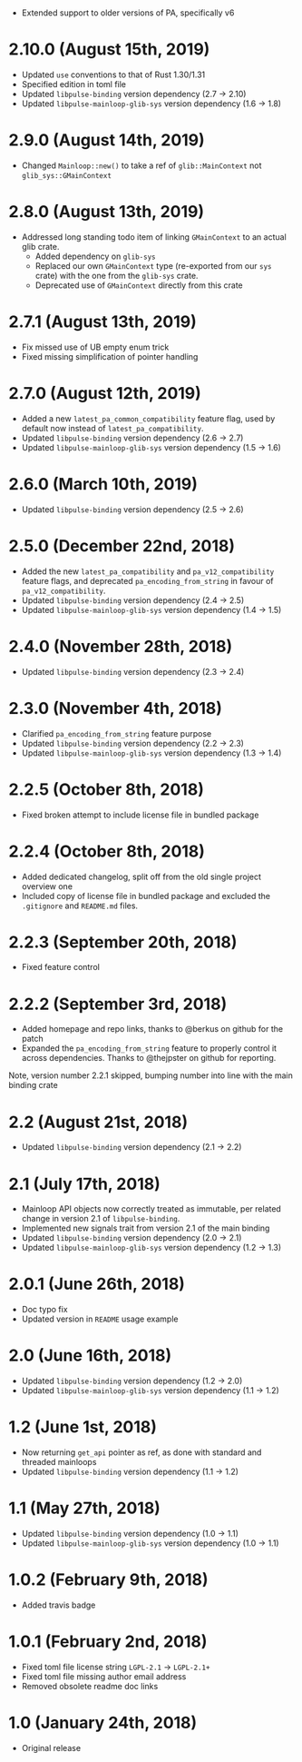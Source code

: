 # <unreleased>

 * Extended support to older versions of PA, specifically v6

# 2.10.0 (August 15th, 2019)

 * Updated `use` conventions to that of Rust 1.30/1.31
 * Specified edition in toml file
 * Updated `libpulse-binding` version dependency (2.7 → 2.10)
 * Updated `libpulse-mainloop-glib-sys` version dependency (1.6 → 1.8)

# 2.9.0 (August 14th, 2019)

 * Changed `Mainloop::new()` to take a ref of `glib::MainContext` not `glib_sys::GMainContext`

# 2.8.0 (August 13th, 2019)

 * Addressed long standing todo item of linking `GMainContext` to an actual glib crate.
    - Added dependency on `glib-sys`
    - Replaced our own `GMainContext` type (re-exported from our `sys` crate) with the one from the
      `glib-sys` crate.
    - Deprecated use of `GMainContext` directly from this crate

# 2.7.1 (August 13th, 2019)

 * Fix missed use of UB empty enum trick
 * Fixed missing simplification of pointer handling

# 2.7.0 (August 12th, 2019)

 * Added a new `latest_pa_common_compatibility` feature flag, used by default now instead of
   `latest_pa_compatibility`.
 * Updated `libpulse-binding` version dependency (2.6 → 2.7)
 * Updated `libpulse-mainloop-glib-sys` version dependency (1.5 → 1.6)

# 2.6.0 (March 10th, 2019)

 * Updated `libpulse-binding` version dependency (2.5 → 2.6)

# 2.5.0 (December 22nd, 2018)

 * Added the new `latest_pa_compatibility` and `pa_v12_compatibility` feature flags, and deprecated
   `pa_encoding_from_string` in favour of `pa_v12_compatibility`.
 * Updated `libpulse-binding` version dependency (2.4 → 2.5)
 * Updated `libpulse-mainloop-glib-sys` version dependency (1.4 → 1.5)

# 2.4.0 (November 28th, 2018)

 * Updated `libpulse-binding` version dependency (2.3 → 2.4)

# 2.3.0 (November 4th, 2018)

 * Clarified `pa_encoding_from_string` feature purpose
 * Updated `libpulse-binding` version dependency (2.2 → 2.3)
 * Updated `libpulse-mainloop-glib-sys` version dependency (1.3 → 1.4)

# 2.2.5 (October 8th, 2018)

 * Fixed broken attempt to include license file in bundled package

# 2.2.4 (October 8th, 2018)

 * Added dedicated changelog, split off from the old single project overview one
 * Included copy of license file in bundled package and excluded the `.gitignore` and `README.md`
   files.

# 2.2.3 (September 20th, 2018)

 * Fixed feature control

# 2.2.2 (September 3rd, 2018)

 * Added homepage and repo links, thanks to @berkus on github for the patch
 * Expanded the `pa_encoding_from_string` feature to properly control it across dependencies. Thanks
   to @thejpster on github for reporting.

Note, version number 2.2.1 skipped, bumping number into line with the main binding crate

# 2.2 (August 21st, 2018)

 * Updated `libpulse-binding` version dependency (2.1 → 2.2)

# 2.1 (July 17th, 2018)

 * Mainloop API objects now correctly treated as immutable, per related change in version 2.1 of
   `libpulse-binding`.
 * Implemented new signals trait from version 2.1 of the main binding
 * Updated `libpulse-binding` version dependency (2.0 → 2.1)
 * Updated `libpulse-mainloop-glib-sys` version dependency (1.2 → 1.3)

# 2.0.1 (June 26th, 2018)

 * Doc typo fix
 * Updated version in `README` usage example

# 2.0 (June 16th, 2018)

 * Updated `libpulse-binding` version dependency (1.2 → 2.0)
 * Updated `libpulse-mainloop-glib-sys` version dependency (1.1 → 1.2)

# 1.2 (June 1st, 2018)

 * Now returning `get_api` pointer as ref, as done with standard and threaded mainloops
 * Updated `libpulse-binding` version dependency (1.1 → 1.2)

# 1.1 (May 27th, 2018)

 * Updated `libpulse-binding` version dependency (1.0 → 1.1)
 * Updated `libpulse-mainloop-glib-sys` version dependency (1.0 → 1.1)

# 1.0.2 (February 9th, 2018)

 * Added travis badge

# 1.0.1 (February 2nd, 2018)

 * Fixed toml file license string `LGPL-2.1` → `LGPL-2.1+`
 * Fixed toml file missing author email address
 * Removed obsolete readme doc links

# 1.0 (January 24th, 2018)

 * Original release
